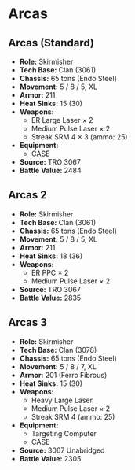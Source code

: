 # Arcas
## Arcas (Standard)
- **Role:** Skirmisher
- **Tech Base:** Clan (3061)
- **Chassis:** 65 tons (Endo Steel)
- **Movement:** 5 / 8 / 5, XL
- **Armor:** 211
- **Heat Sinks:** 15 (30)
- **Weapons:**
  - ER Large Laser × 2
  - Medium Pulse Laser × 2
  - Streak SRM 4 × 3 (ammo: 25)
- **Equipment:**
  - CASE
- **Source:** TRO 3067
- **Battle Value:** 2484

## Arcas 2
- **Role:** Skirmisher
- **Tech Base:** Clan (3061)
- **Chassis:** 65 tons (Endo Steel)
- **Movement:** 5 / 8 / 5, XL
- **Armor:** 211
- **Heat Sinks:** 18 (36)
- **Weapons:**
  - ER PPC × 2
  - Medium Pulse Laser × 2
- **Source:** TRO 3067
- **Battle Value:** 2835

## Arcas 3
- **Role:** Skirmisher
- **Tech Base:** Clan (3078)
- **Chassis:** 65 tons (Endo Steel)
- **Movement:** 5 / 8 / 7, XL
- **Armor:** 201 (Ferro Fibrous)
- **Heat Sinks:** 15 (30)
- **Weapons:**
  - Heavy Large Laser
  - Medium Pulse Laser × 2
  - Streak SRM 4 (ammo: 25)
- **Equipment:**
  - Targeting Computer
  - CASE
- **Source:** 3067 Unabridged
- **Battle Value:** 2305

